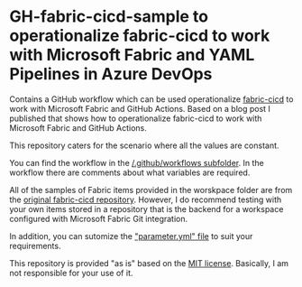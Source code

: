 # GH-fabric-cicd-sample to operationalize fabric-cicd to work with Microsoft Fabric and YAML Pipelines in Azure DevOps

Contains a GitHub workflow which can be used operationalize [fabric-cicd](https://github.com/microsoft/fabric-cicd) to work with Microsoft Fabric and GitHub Actions. Based on a blog post I published that shows how to operationalize fabric-cicd to work with Microsoft Fabric and GitHub Actions.

This repository caters for the scenario where all the values are constant.

You can find the workflow in the [/.github/workflows subfolder](/.github/workflows). In the workflow there are comments about what variables are required.

All of the samples of Fabric items provided in the worskpace folder are from the [original fabric-cicd repository](https://github.com/microsoft/fabric-cicd). However, I do recommend testing with your own items stored in a repository that is the backend for a workspace configured with Microsoft Fabric Git integration.

In addition, you can sutomize the ["parameter.yml" file](/workspace/parameter.yml) to suit your requirements.

This repository is provided "as is" based on the [MIT license](https://opensource.org/licenses/MIT). Basically, I am not responsible for your use of it.
